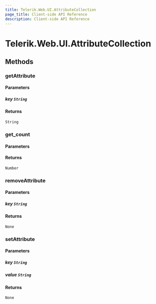 ```yaml
---
title: Telerik.Web.UI.AttributeCollection
page_title: Client-side API Reference
description: Client-side API Reference
---
```


# Telerik.Web.UI.AttributeCollection  

## Methods

### getAttribute

#### Parameters

##### key `String`

#### Returns

`String` 

### get_count

#### Parameters

#### Returns

`Number` 

### removeAttribute

#### Parameters

##### key `String` 

#### Returns

`None` 

###  setAttribute

#### Parameters

##### key `String`

##### value `String`

#### Returns

`None` 


